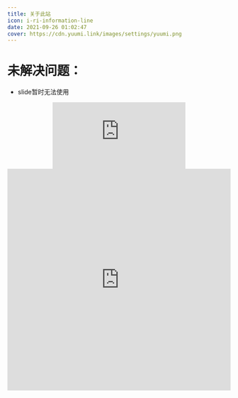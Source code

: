 ```yaml
---
title: 关于此站
icon: i-ri-information-line
date: 2021-09-26 01:02:47
cover: https://cdn.yuumi.link/images/settings/yuumi.png
---
```


# 未解决问题：

- slide暂时无法使用


<div style="
    display: flex;
    align-items: center;
    justify-content: center;">
    <embed src="https://wakatime.com/share/@Yuumi/5eb843a0-ec28-4c44-af0c-4ba8179b66c4.svg"/>
</div>

<iframe src="https://quizlet.com/646335908/flashcards/embed?i=2hsreo&x=1jj1" height="500" width="100%" style="border:0"></iframe>

